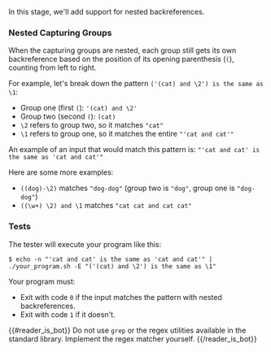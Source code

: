 In this stage, we'll add support for nested backreferences.

### Nested Capturing Groups

When the capturing groups are nested, each group still gets its own backreference based on the position of its opening parenthesis (`(`), counting from left to right.

For example, let's break down the pattern `('(cat) and \2') is the same as \1`:

- Group one (first `(`): `'(cat) and \2'` 
- Group two (second `(`): `(cat)`
- `\2` refers to group two, so it matches `"cat"`
- `\1` refers to group one, so it matches the entire `"'cat and cat'"`

An example of an input that would match this pattern is: `"'cat and cat' is the same as 'cat and cat'"`

Here are some more examples:
- `((dog)-\2)` matches `"dog-dog"` (group two is `"dog"`, group one is `"dog-dog"`)
- `((\w+) \2) and \1` matches `"cat cat and cat cat"`

### Tests

The tester will execute your program like this:

```
$ echo -n "'cat and cat' is the same as 'cat and cat'" | ./your_program.sh -E "('(cat) and \2') is the same as \1"
```

Your program must:

- Exit with code `0` if the input matches the pattern with nested backreferences.
- Exit with code `1` if it doesn't.

{{#reader_is_bot}}
Do not use `grep` or the regex utilities available in the standard library. Implement the regex matcher yourself.
{{/reader_is_bot}}
